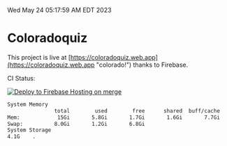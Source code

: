 Wed May 24 05:17:59 AM EDT 2023

# Coloradoquiz


This project is live at [https://coloradoquiz.web.app](https://coloradoquiz.web.app "colorado!") thanks to Firebase.

CI Status: 

[![Deploy to Firebase Hosting on merge](https://github.com/teamkushal/coloradoquiz/actions/workflows/firebase-hosting-merge.yml/badge.svg)](https://github.com/teamkushal/coloradoquiz/actions/workflows/firebase-hosting-merge.yml)

```bash
System Memory
               total        used        free      shared  buff/cache   available
Mem:            15Gi       5.8Gi       1.7Gi       1.6Gi       7.7Gi       7.5Gi
Swap:          8.0Gi       1.2Gi       6.8Gi
System Storage
4.1G	.
